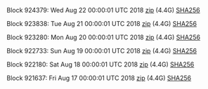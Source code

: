 Block 924379: Wed Aug 22 00:00:01 UTC 2018 [zip](https://dash-bootstrap.ams3.digitaloceanspaces.com/mainnet/2018-08-22/bootstrap.dat.zip) (4.4G) [SHA256](https://dash-bootstrap.ams3.digitaloceanspaces.com/mainnet/2018-08-22/sha256.txt)

Block 923838: Tue Aug 21 00:00:01 UTC 2018 [zip](https://dash-bootstrap.ams3.digitaloceanspaces.com/mainnet/2018-08-21/bootstrap.dat.zip) (4.4G) [SHA256](https://dash-bootstrap.ams3.digitaloceanspaces.com/mainnet/2018-08-21/sha256.txt)

Block 923280: Mon Aug 20 00:00:01 UTC 2018 [zip](https://dash-bootstrap.ams3.digitaloceanspaces.com/mainnet/2018-08-20/bootstrap.dat.zip) (4.4G) [SHA256](https://dash-bootstrap.ams3.digitaloceanspaces.com/mainnet/2018-08-20/sha256.txt)

Block 922733: Sun Aug 19 00:00:01 UTC 2018 [zip](https://dash-bootstrap.ams3.digitaloceanspaces.com/mainnet/2018-08-19/bootstrap.dat.zip) (4.4G) [SHA256](https://dash-bootstrap.ams3.digitaloceanspaces.com/mainnet/2018-08-19/sha256.txt)

Block 922180: Sat Aug 18 00:00:01 UTC 2018 [zip](https://dash-bootstrap.ams3.digitaloceanspaces.com/mainnet/2018-08-18/bootstrap.dat.zip) (4.4G) [SHA256](https://dash-bootstrap.ams3.digitaloceanspaces.com/mainnet/2018-08-18/sha256.txt)

Block 921637: Fri Aug 17 00:00:01 UTC 2018 [zip](https://dash-bootstrap.ams3.digitaloceanspaces.com/mainnet/2018-08-17/bootstrap.dat.zip) (4.4G) [SHA256](https://dash-bootstrap.ams3.digitaloceanspaces.com/mainnet/2018-08-17/sha256.txt)
